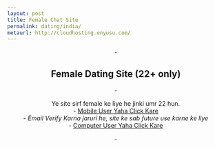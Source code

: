 ```yaml
---
layout: post
title: Female Chat Site  
permalink: dating/india/
metaurl: http://cloudhosting.enyusu.com/
---
```


<center>
  <div class="jumbotron">
 -  <h2>Female Dating Site (22+ only)</h2>
 - <p> Ye site sirf female ke liye he jinki umr 22 hun. <br/>
 -  <a class="btn btn-primary btn-lg" href="http://nbeatrk.com/mt/y224x2c484s233t224q2u234/" role="button" rel="nofollow"> Mobile User Yaha Click Kare </a><br/>
 -    <i>Email Verify Karna jaruri he, site ke sab future use karne ke liye</i><br/>
 - <a class="btn btn-primary btn-lg" href="http://cldlr.com/?a=29307&c=90125&s1=" role="button" rel="nofollow"> Computer User Yaha Click Kare </a></p>
 - </center>
